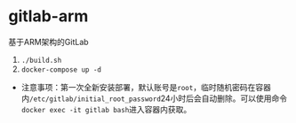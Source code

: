 # gitlab-arm
基于ARM架构的GitLab
1. `./build.sh`
2. `docker-compose up -d`

* 注意事项：第一次全新安装部署，默认账号是`root`，临时随机密码在容器内`/etc/gitlab/initial_root_password`24小时后会自动删除。可以使用命令`docker exec -it gitlab bash`进入容器内获取。